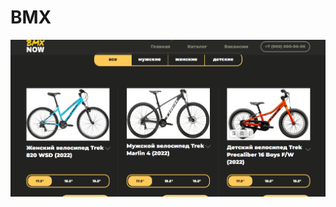 # BMX
<p align="center">
  <img src="./screen1.png" width="600" />
  <!-- <img src="./" width="400" />  -->
</p>

